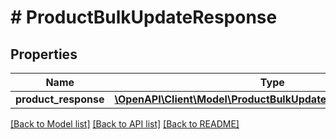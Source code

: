 # # ProductBulkUpdateResponse


## Properties 


Name | Type | Description | Notes
------------ | ------------- | ------------- | -------------
**product_response**| [**\OpenAPI\Client\Model\ProductBulkUpdateResponseResponse[]**](ProductBulkUpdateResponseResponse.md) |   | [optional]


[[Back to Model list]](../../README.md#models) [[Back to API list]](../../README.md#endpoints) [[Back to README]](../../README.md)

